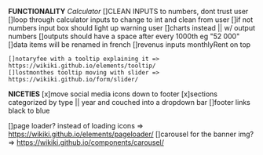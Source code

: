 **FUNCTIONALITY**
  *Calculator*
    []CLEAN INPUTS to numbers, dont trust user
    []loop through calculator inputs to change to int and clean from user
    []if not numbers input box should light up warning user
    []charts instead || w/ output numbers
    []outputs should have a space after every 1000th eg "52 000"
    []data items will be renamed in french
    []revenus inputs monthlyRent on top

    []notaryfee with a tooltip explaining it => https://wikiki.github.io/elements/tooltip/
    []lostmonthes tooltip moving with slider => https://wikiki.github.io/form/slider/

**NICETIES**
  [x]move social media icons down to footer
  [x]sections categorized by type || year and couched into a dropdown bar
  []footer links black to blue

  []page loader? instead of loading icons => https://wikiki.github.io/elements/pageloader/
  []carousel for the banner img? => https://wikiki.github.io/components/carousel/
